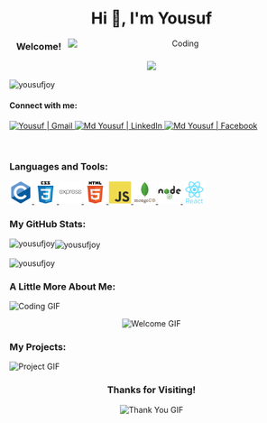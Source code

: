 <h1 align="center">Hi 👋, I'm Yousuf</h1>

<p align="center">
  <img align="right" alt="Coding" width="400" src="https://res.cloudinary.com/practicaldev/image/fetch/s--_HBZhuhF--/c_limit%2Cf_auto%2Cfl_progressive%2Cq_auto%2Cw_880/https://thepracticaldev.s3.amazonaws.com/i/nweeqf97l2md3tlqkjyt.jpg"/>
</p>

<h3 align="center">Welcome!</h3>

<p align="center">
  <a href="https://github.com/yousufjoy">
    <img src="https://readme-typing-svg.herokuapp.com?lines=Computer+Science+and+Engineering+Student;Junior+Web+Developer;UI/UX+Designer;MERN+Developer;&center=true&width=500&height=50">
  </a>
</p>

<p align="left">
  <img src="https://komarev.com/ghpvc/?username=yousufjoy&label=Profile%20views&color=0e75b6&style=flat" alt="yousufjoy" />
</p>

<h4 align="left">Connect with me:</h4>
<p align="left">
  <a href="mailto:yousufj93006@gmail.com">
    <img alt="Yousuf | Gmail" width="26px" src="https://www.vectorlogo.zone/logos/gmail/gmail-icon.svg" />
  </a>
  <a href="https://www.linkedin.com/in/md-yousuf-52862524a/">
    <img alt="Md Yousuf | LinkedIn" width="24px" src="https://www.vectorlogo.zone/logos/linkedin/linkedin-icon.svg" />
  </a>
  <a href="https://www.facebook.com/yousuf.joy.5/">
    <img alt="Md Yousuf | Facebook" width="26px" src="https://www.vectorlogo.zone/logos/facebook/facebook-tile.svg" />
  </a>
</p>

<br clear="left"/>

<h3 align="left">Languages and Tools:</h3>
<p align="left">
  <a href="https://www.cprogramming.com/" target="_blank" rel="noreferrer">
    <img src="https://raw.githubusercontent.com/devicons/devicon/master/icons/c/c-original.svg" alt="c" width="40" height="40"/>
  </a>
  <a href="https://www.w3schools.com/css/" target="_blank" rel="noreferrer">
    <img src="https://raw.githubusercontent.com/devicons/devicon/master/icons/css3/css3-original-wordmark.svg" alt="css3" width="40" height="40"/>
  </a>
  <a href="https://expressjs.com" target="_blank" rel="noreferrer">
    <img src="https://raw.githubusercontent.com/devicons/devicon/master/icons/express/express-original-wordmark.svg" alt="express" width="40" height="40"/>
  </a>
  <a href="https://www.w3.org/html/" target="_blank" rel="noreferrer">
    <img src="https://raw.githubusercontent.com/devicons/devicon/master/icons/html5/html5-original-wordmark.svg" alt="html5" width="40" height="40"/>
  </a>
  <a href="https://developer.mozilla.org/en-US/docs/Web/JavaScript" target="_blank" rel="noreferrer">
    <img src="https://raw.githubusercontent.com/devicons/devicon/master/icons/javascript/javascript-original.svg" alt="javascript" width="40" height="40"/>
  </a>
  <a href="https://www.mongodb.com/" target="_blank" rel="noreferrer">
    <img src="https://raw.githubusercontent.com/devicons/devicon/master/icons/mongodb/mongodb-original-wordmark.svg" alt="mongodb" width="40" height="40"/>
  </a>
  <a href="https://nodejs.org" target="_blank" rel="noreferrer">
    <img src="https://raw.githubusercontent.com/devicons/devicon/master/icons/nodejs/nodejs-original-wordmark.svg" alt="nodejs" width="40" height="40"/>
  </a>
  <a href="https://reactjs.org/" target="_blank" rel="noreferrer">
    <img src="https://raw.githubusercontent.com/devicons/devicon/master/icons/react/react-original-wordmark.svg" alt="react" width="40" height="40"/>
  </a>
</p>

<h3 align="left">My GitHub Stats:</h3>
<p>
  <img align="left" src="https://github-readme-stats.vercel.app/api/top-langs?username=yousufjoy&show_icons=true&locale=en&layout=compact" alt="yousufjoy" />
</p>

<p>
  <img align="center" src="https://github-readme-stats.vercel.app/api?username=yousufjoy&show_icons=true&locale=en" alt="yousufjoy" />
</p>

<p>
  <img align="center" src="https://github-readme-streak-stats.herokuapp.com/?user=yousufjoy&" alt="yousufjoy" />
</p>

<h3 align="left">A Little More About Me:</h3>
<p align="left">
  <img src="https://media.giphy.com/media/26tn33aiTi1jkl6H6/giphy.gif" width="300" alt="Coding GIF" />
</p>

<p align="center">
  <img src="https://media.giphy.com/media/L8K62iTDkzGX6/giphy.gif" width="300" alt="Welcome GIF" />
</p>

<h3 align="left">My Projects:</h3>
<p align="left">
  <img src="https://media.giphy.com/media/xT9IgzoKnwFNmISR8I/giphy.gif" width="300" alt="Project GIF" />
</p>

<h3 align="center">Thanks for Visiting!</h3>
<p align="center">
  <img src="https://media.giphy.com/media/Q7SKqn3G97xpmfSOvG/giphy.gif" width="300" alt="Thank You GIF" />
</p>
